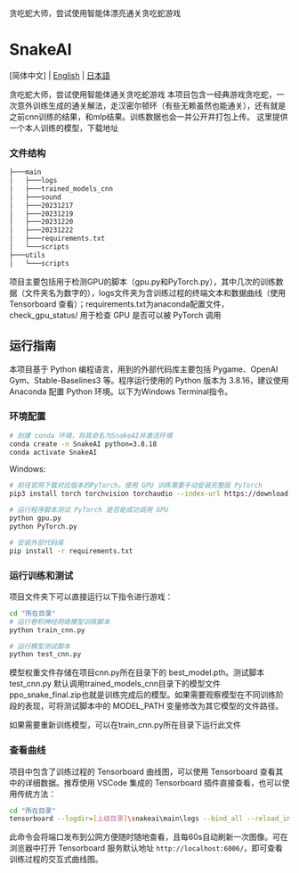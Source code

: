 贪吃蛇大师，尝试使用智能体漂亮通关贪吃蛇游戏


# SnakeAI

[简体中文] | [English](README-EN.md) | [日本語](README_JA.md)

贪吃蛇大师，尝试使用智能体通关贪吃蛇游戏
本项目包含一经典游戏贪吃蛇，一次意外训练生成的通关解法，走汉密尔顿环（有些无赖虽然也能通关），还有就是之前cnn训练的结果，和mlp结果。训练数据也会一并公开并打包上传。
这里提供一个本人训练的模型，下载地址  

### 文件结构

```bash
├───main
│   ├───logs
│   ├───trained_models_cnn
│   ├───sound
│   ├───20231217
│   ├───20231219
│   ├───20231220
│   ├───20231222
│   ├───requirements.txt
│   └───scripts
├───utils
│   └───scripts
```

项目主要包括用于检测GPU的脚本（gpu.py和PyTorch.py），其中几次的训练数据（文件夹名为数字的），logs文件夹为含训练过程的终端文本和数据曲线（使用 Tensorboard 查看）；requirements.txt为anaconda配置文件，
check_gpu_status/ 用于检查 GPU 是否可以被 PyTorch 调用

## 运行指南

本项目基于 Python 编程语言，用到的外部代码库主要包括 Pygame、OpenAI Gym、Stable-Baselines3 等。程序运行使用的 Python 版本为 3.8.16，建议使用 Anaconda 配置 Python 环境。以下为Windows Terminal指令。


### 环境配置

```bash
# 创建 conda 环境，将其命名为SnakeAI并激活环境
conda create -n SnakeAI python=3.8.18
conda activate SnakeAI
```


Windows:
```bash 
# 前往官网下载对应版本的PyTorch。使用 GPU 训练需要手动安装完整版 PyTorch
pip3 install torch torchvision torchaudio --index-url https://download.pytorch.org/whl/cu121

# 运行程序脚本测试 PyTorch 是否能成功调用 GPU
python gpu.py
python PyTorch.py

# 安装外部代码库
pip install -r requirements.txt
```


### 运行训练和测试

项目文件夹下可以直接运行以下指令进行游戏：

```bash
cd "所在目录"
# 运行卷积神经网络模型训练脚本
python train_cnn.py

# 运行模型测试脚本
python test_cnn.py
```

模型权重文件存储在项目cnn.py所在目录下的 best_model.pth。测试脚本 test_cnn.py 默认调用trained_models_cnn目录下的模型文件ppo_snake_final.zip也就是训练完成后的模型。如果需要观察模型在不同训练阶段的表现，可将测试脚本中的 MODEL_PATH 变量修改为其它模型的文件路径。

如果需要重新训练模型，可以在train_cnn.py所在目录下运行此文件


### 查看曲线

项目中包含了训练过程的 Tensorboard 曲线图，可以使用 Tensorboard 查看其中的详细数据。推荐使用 VSCode 集成的 Tensorboard 插件直接查看，也可以使用传统方法：

```bash
cd "所在目录"
tensorboard --logdir=[上级目录]\snakeai\main\logs --bind_all --reload_interval 60
```

此命令会将端口发布到公网方便随时随地查看，且每60s自动刷新一次图像。可在浏览器中打开 Tensorboard 服务默认地址 `http://localhost:6006/`，即可查看训练过程的交互式曲线图。
